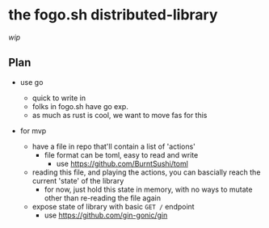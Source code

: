 # the fogo.sh distributed-library

_wip_

## Plan

- use go
  - quick to write in
  - folks in fogo.sh have go exp.
  - as much as rust is cool, we want to move fas for this

- for mvp
  - have a file in repo that'll contain a list of 'actions'
    - file format can be toml, easy to read and write
      - use https://github.com/BurntSushi/toml
  - reading this file, and playing the actions, you can bascially reach the current 'state' of the library
    - for now, just hold this state in memory, with no ways to mutate other than re-reading the file again
  - expose state of library with basic `GET /` endpoint
    - use https://github.com/gin-gonic/gin

